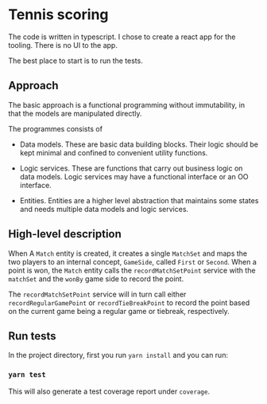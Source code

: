 # Tennis scoring

The code is written in typescript. I chose to create a react app for
the tooling. There is no UI to the app.

The best place to start is to run the tests.

## Approach

The basic approach is a functional programming without immutability,
in that the models are manipulated directly.

The programmes consists of

* Data models. These are basic data building blocks. Their logic
  should be kept minimal and confined to convenient utility functions.

* Logic services. These are functions that carry out business logic on
  data models. Logic services may have a functional interface or an OO
  interface.

* Entities. Entities are a higher level abstraction that maintains
  some states and needs multiple data models and logic services.

## High-level description

When A `Match` entity is created, it creates a single `MatchSet` and
maps the two players to an internal concept, `GameSide`, called
`First` or `Second`. When a point is won, the `Match` entity calls the
`recordMatchSetPoint` service with the `matchSet` and the `wonBy` game
side to record the point.

The `recordMatchSetPoint` service will in turn call either
`recordRegularGamePoint` or `recordTieBreakPoint` to record the point
based on the current game being a regular game or tiebreak,
respectively.

## Run tests

In the project directory, first you run `yarn install` and you can run:

### `yarn test`

This will also generate a test coverage report under `coverage`.

